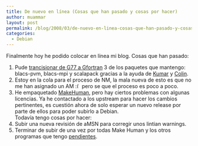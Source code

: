 ```yaml
---
title: De nuevo en línea (Cosas que han pasado y cosas por hacer)
author: muammar
layout: post
permalink: /blog/2008/03/de-nuevo-en-linea-cosas-que-han-pasado-y-cosas-por-hacer/
categories:
  - Debian
---
```

Finalmente hoy he podido colocar en línea mi blog. Cosas que han pasado:  
1) Pude [trancisionar de G77 a Gfortran][1] 3 de los paquetes que mantengo: blacs-pvm, blacs-mpi y scalapack gracias a la ayuda de [Kumar][2] y [Colin][3].  
2) Estoy en la cola para el proceso de NM, la mala nueva de esto es que no me han asignado un AM <img src="http://muammar.me/blog/wp-includes/images/smilies/frownie.png" alt=":(" class="wp-smiley" style="height: 1em; max-height: 1em;" /> pero se que el proceso es poco a poco.  
3) He empaquetado [MakeHuman][4], pero hay ciertos problemas con algunas licencias. Ya he contactado a los upstream para hacer los cambios pertinentes, es cuestión ahora de solo esperar un nuevo release por parte de ellos para poder subirlo a Debian.  
Todavía tengo cosas por hacer:  
1) Subir una nueva revisión de aMSN para corregir unos lintian warnings.  
2) Terminar de subir de una vez por todas Make Human y los otros programas que tengo [pendientes][5].

 [1]: http://wiki.debian.org/GfortranTransition
 [2]: http://wiki.debian.org/KumarAppaiah
 [3]: http://wiki.debian.org/ColinTuckley
 [4]: http://bugs.debian.org/456959
 [5]: http://qa.debian.org/developer.php?login=muammarelkhatib@gmail.com